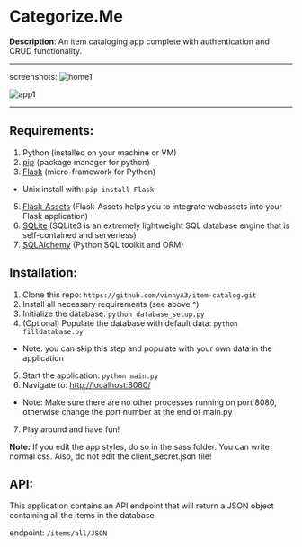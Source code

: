 Categorize.Me
=============

**Description**: An item cataloging app complete with authentication and CRUD functionality.

---


screenshots:
![home1](https://cloud.githubusercontent.com/assets/11083531/17197495/2a215de4-543b-11e6-81b3-e74533a096f3.png)

![app1](https://cloud.githubusercontent.com/assets/11083531/17197498/2f48a53e-543b-11e6-8a69-065c19b95b54.png)


---


Requirements:
------------

1. Python (installed on your machine or VM)
2. [pip](https://pypi.python.org/pypi/pip) (package manager for python)
3. [Flask](http://flask.pocoo.org/) (micro-framework for Python)
  * Unix install with: `pip install Flask`
5. [Flask-Assets](https://flask-assets.readthedocs.io/en/latest/) (Flask-Assets helps you to integrate webassets into your Flask application)	
6.  [SQLite](https://www.sqlite.org/) (SQLite3 is an extremely lightweight SQL database engine that is self-contained and serverless)
7. [SQLAlchemy](http://www.sqlalchemy.org/) (Python SQL toolkit and ORM)



Installation:
-------------

1. Clone this repo: `https://github.com/vinnyA3/item-catalog.git`
2. Install all necessary requirements (see above ^)
3. Initialize the database: `python database_setup.py`
4. (Optional) Populate the database with default data: `python filldatabase.py`
  * Note: you can skip this step and populate with your own data in the application
5. Start the application: `python main.py`
6. Navigate to: <http://localhost:8080/>
  * Note: Make sure there are no other processes running on port 8080, otherwise change the port number at the end of main.py
7. Play around and have fun!


**Note:** If you edit the app styles, do so in the sass folder.  You can write normal css.  Also, do not edit the client_secret.json file!



API:
----

This application contains an API endpoint that will return a JSON object containing all the items in the database

endpoint:  `/items/all/JSON`
